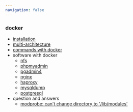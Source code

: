 ```yaml
---
navigation: false
---
```


### docker

* [installation](installation.md)
* [multi-architecture](multi-architecture.md)
* [commands with docker](commands.md)
* software with docker
    + [nfs](software/nfs.md)
    + [phpmyadmin](software/phpmyadmin.md)
    + [pgadmin4](software/pgadmin4.md)
    + [nginx](software/nginx.md)
    + [haproxy](software/haproxy.md)
    + [mysqldump](software/mysqldump.md)
    + [postgresql](software/postgresql.md)
* question and answers
    + [modprobe: can't change directory to '/lib/modules'](question_and_answers/can_not_change_directory_to_lib_modules.md)
